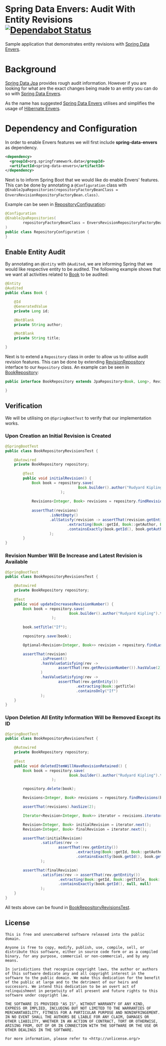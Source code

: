 # Spring Data Envers: Audit With Entity Revisions [![Dependabot Status](https://api.dependabot.com/badges/status?host=github&repo=rashidi/spring-data-envers-audit-entity)](https://dependabot.com)
Sample application that demonstrates entity revisions with [Spring Data Envers][1].

# Background
[Spring Data Jpa][2] provides rough audit information. However if you are looking for what are the exact changes being 
made to an entity you can do so with [Spring Data Envers][1].

As the name has suggested [Spring Data Envers][1] utilises and simplifies the usage of [Hibernate Envers][3].

# Dependency and Configuration
In order to enable Envers features we will first include **spring-data-envers** as dependency.

```xml
<dependency>
  <groupId>org.springframework.data</groupId>
  <artifactId>spring-data-envers</artifactId>
</dependency>
```

Next is to inform Spring Boot that we would like do enable Envers' features. This can be done by annotating a `@Configuration`
class with `@EnableJpaRepositories(repositoryFactoryBeanClass = EnversRevisionRepositoryFactoryBean.class)`. 

Example can be seen in [RepositoryConfiguration][4]:

```java
@Configuration
@EnableJpaRepositories(
        repositoryFactoryBeanClass = EnversRevisionRepositoryFactoryBean.class
)
public class RepositoryConfiguration {
}
```

## Enable Entity Audit
By annotating an `@Entity` with `@Audited`, we are informing Spring that we would like respective entity to be audited. 
The following example shows that we want all activities related to [Book][5] to be audited:

```java
@Entity
@Audited
public class Book {

    @Id
    @GeneratedValue
    private Long id;

    @NotBlank
    private String author;

    @NotBlank
    private String title;

}
```

Next is to extend a `Repository` class in order to allow us to utilise audit revision features. This can be done by extending
[RevisionRepository][6] interface to our `Repository` class. An example can be seen in [BookRepository][7]:

```java
public interface BookRepository extends JpaRepository<Book, Long>, RevisionRepository<Book, Long, Integer> {

}
```

## Verification
We will be utilising on `@SpringBootTest` to verify that our implementation works.

### Upon Creation an Initial Revision is Created
```java
@SpringBootTest
public class BookRepositoryRevisionsTest {

    @Autowired
    private BookRepository repository;
    
        @Test
        public void initialRevision() {
            Book book = repository.save(
                                 Book.builder().author("Rudyard Kipling").title("Jungle Book").build()
                         );
            
            Revisions<Integer, Book> revisions = repository.findRevisions(book.getId());
    
            assertThat(revisions)
                    .isNotEmpty()
                    .allSatisfy(revision -> assertThat(revision.getEntity())
                            .extracting(Book::getId, Book::getAuthor, Book::getTitle)
                            .containsExactly(book.getId(), book.getAuthor(), book.getTitle())
                    );
        }
}
```

### Revision Number Will Be Increase and Latest Revision is Available
```java
@SpringBootTest
public class BookRepositoryRevisionsTest {

    @Autowired
    private BookRepository repository;
    
    @Test
    public void updateIncreasesRevisionNumber() {
        Book book = repository.save(
                             Book.builder().author("Rudyard Kipling").title("Jungle Book").build()
                     );
    
        book.setTitle("If");

        repository.save(book);

        Optional<Revision<Integer, Book>> revision = repository.findLastChangeRevision(book.getId());

        assertThat(revision)
                .isPresent()
                .hasValueSatisfying(rev ->
                        assertThat(rev.getRevisionNumber()).hasValue(2)
                )
                .hasValueSatisfying(rev ->
                        assertThat(rev.getEntity())
                                .extracting(Book::getTitle)
                                .containsOnly("If")
                );
    }
}
```

### Upon Deletion All Entity Information Will be Removed Except its ID
```java
@SpringBootTest
public class BookRepositoryRevisionsTest {

    @Autowired
    private BookRepository repository;
    
    @Test
    public void deletedItemWillHaveRevisionRetained() {
        Book book = repository.save(
                             Book.builder().author("Rudyard Kipling").title("Jungle Book").build()
                     );

        repository.delete(book);

        Revisions<Integer, Book> revisions = repository.findRevisions(book.getId());

        assertThat(revisions).hasSize(2);

        Iterator<Revision<Integer, Book>> iterator = revisions.iterator();

        Revision<Integer, Book> initialRevision = iterator.next();
        Revision<Integer, Book> finalRevision = iterator.next();

        assertThat(initialRevision)
                .satisfies(rev ->
                        assertThat(rev.getEntity())
                                .extracting(Book::getId, Book::getAuthor, Book::getTitle)
                                .containsExactly(book.getId(), book.getAuthor(), book.getTitle())
                );

        assertThat(finalRevision)
                .satisfies(rev -> assertThat(rev.getEntity())
                        .extracting(Book::getId, Book::getTitle, Book::getAuthor)
                        .containsExactly(book.getId(), null, null)
                );
    }
}
```

All tests above can be found in [BookRepositoryRevisionsTest][8].

## License
```text
This is free and unencumbered software released into the public domain.

Anyone is free to copy, modify, publish, use, compile, sell, or
distribute this software, either in source code form or as a compiled
binary, for any purpose, commercial or non-commercial, and by any
means.

In jurisdictions that recognize copyright laws, the author or authors
of this software dedicate any and all copyright interest in the
software to the public domain. We make this dedication for the benefit
of the public at large and to the detriment of our heirs and
successors. We intend this dedication to be an overt act of
relinquishment in perpetuity of all present and future rights to this
software under copyright law.

THE SOFTWARE IS PROVIDED "AS IS", WITHOUT WARRANTY OF ANY KIND,
EXPRESS OR IMPLIED, INCLUDING BUT NOT LIMITED TO THE WARRANTIES OF
MERCHANTABILITY, FITNESS FOR A PARTICULAR PURPOSE AND NONINFRINGEMENT.
IN NO EVENT SHALL THE AUTHORS BE LIABLE FOR ANY CLAIM, DAMAGES OR
OTHER LIABILITY, WHETHER IN AN ACTION OF CONTRACT, TORT OR OTHERWISE,
ARISING FROM, OUT OF OR IN CONNECTION WITH THE SOFTWARE OR THE USE OR
OTHER DEALINGS IN THE SOFTWARE.

For more information, please refer to <http://unlicense.org/>
```

[1]: http://projects.spring.io/spring-data-envers/
[2]: https://projects.spring.io/spring-data-jpa/
[3]: http://hibernate.org/orm/envers/
[4]: src/main/java/rz/demo/boot/data/envers/RepositoryConfiguration.java
[5]: src/main/java/rz/demo/boot/data/envers/book/Book.java
[6]: https://github.com/spring-projects/spring-data-commons/blob/master/src/main/java/org/springframework/data/repository/history/RevisionRepository.java
[7]: src/main/java/rz/demo/boot/data/envers/book/BookRepository.java
[8]: src/test/java/rz/demo/boot/data/envers/book/BookRepositoryRevisionsTest.java

